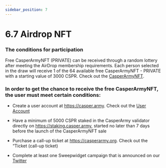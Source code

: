 ```yaml
---
sidebar_position: 7
---
```


# 6.7 Airdrop NFT

### The conditions for participation

Free CasperArmyNFT (PRIVATE) can be received through a random lottery after meeting the AirDrop membership requirements. Each person selected in the draw will receive 1 of the 64 available free CasperArmyNFT - PRIVATE with a starting value of 3000 CSPR. Check out the <a href="https://docs.casperarmy.org/docs/PRODUCTS%20AND%20SERVICES/2.8-NFT-CasperArmyNFT/">CasperArmyNFT</a>.

### In order to get the chance to receive the free CasperArmyNFT, the user must meet certain conditions:
- Create a user account at https://casper.army. Check out the <a href="https://docs.casperarmy.org/docs/PLATFORM/5.1-User-account">User Account</a>

- Have a minimum of 5000 CSPR staked in the CasperArmy validator directly on https://staking.casper.army, started no later than 7 days before the launch of the CasperArmyNFT sale
- Purchase a call-up ticket at https://casperarmy.org. Check out the “Ticket (call-up ticket)

- Complete at least one Sweepwidget campaign that is announced on our <a href="https://twitter.com/casperarmyorg/">Twitter</a>
